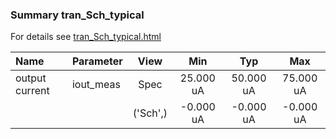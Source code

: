 ### Summary tran_Sch_typical

For details see <a href='tran_Sch_typical.html'>tran_Sch_typical.html</a>

|**Name**|**Parameter**|**View**|**Min** | **Typ** | **Max**|
|:---|:---|:---:|:---:|:---:|:---:|
|output current|iout\_meas | Spec | 25.000 uA | 50.000 uA | 75.000 uA |
| | | ('Sch',)|-0.000 uA | -0.000 uA | -0.000 uA |
